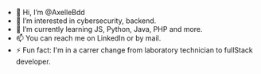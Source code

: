 - 👋 Hi, I’m @AxelleBdd
- 👀 I’m interested in cybersecurity, backend.
- 🌱 I’m currently learning JS, Python, Java, PHP and more.
- 📫 You can reach me on LinkedIn or by mail.
- ⚡ Fun fact: I'm in a carrer change from laboratory technician to fullStack developer.
